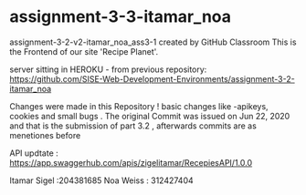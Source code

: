 # assignment-3-3-itamar_noa
assignment-3-2-v2-itamar_noa_ass3-1 created by GitHub Classroom
This is the Frontend of our site 'Recipe Planet'.

server sitting in HEROKU - from previous repository: 
https://github.com/SISE-Web-Development-Environments/assignment-3-2-itamar_noa

Changes were made in this Repository ! basic changes like -apikeys, cookies and small bugs .
The original Commit was issued  on Jun 22, 2020 and that is the submission of part 3.2 , afterwards commits are as menetiones before


API updtate : https://app.swaggerhub.com/apis/zigelitamar/RecepiesAPI/1.0.0

Itamar Sigel :204381685
Noa Weiss   : 312427404
